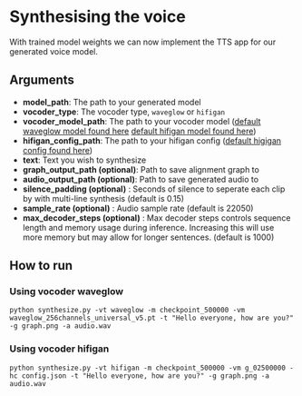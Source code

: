 # Synthesising the voice
With trained model weights we can now implement the TTS app for our generated voice model.

## Arguments
- **model_path**: The path to your generated model
- **vocoder_type**: The vocoder type, `waveglow` or `hifigan`
- **vocoder_model_path**: The path to your vocoder model ([default waveglow model found here](https://drive.google.com/file/d/1rpK8CzAAirq9sWZhe9nlfvxMF1dRgFbF/view) [default hifigan model found here](https://drive.google.com/file/d/1qpgI41wNXFcH-iKq1Y42JlBC9j0je8PW/view?usp=sharing))
- **hifigan_config_path**: The path to your hifigan config ([default higigan config found here](https://drive.google.com/file/d/1pAB2kQunkDuv6W5fcJiQ0CY8xcJKB22e/view?usp=sharing))
- **text**: Text you wish to synthesize
- **graph_output_path (optional)**: Path to save alignment graph to
- **audio_output_path (optional)**: Path to save generated audio to
- **silence_padding (optional)** : Seconds of silence to seperate each clip by with multi-line synthesis (default is 0.15)
- **sample_rate (optional)** : Audio sample rate (default is 22050)
- **max_decoder_steps (optional)** : Max decoder steps controls sequence length and memory usage during inference. Increasing this will use more memory but may allow for longer sentences. (default is 1000)

## How to run
### Using vocoder waveglow
`python synthesize.py -vt waveglow -m checkpoint_500000 -vm waveglow_256channels_universal_v5.pt -t "Hello everyone, how are you?" -g graph.png -a audio.wav`

### Using vocoder hifigan
`python synthesize.py -vt hifigan -m checkpoint_500000 -vm g_02500000 -hc config.json -t "Hello everyone, how are you?" -g graph.png -a audio.wav`
